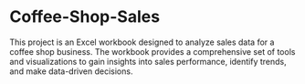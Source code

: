 # Coffee-Shop-Sales
This project is an Excel workbook designed to analyze sales data for a coffee shop business. The workbook provides a comprehensive set of tools and visualizations to gain insights into sales performance, identify trends, and make data-driven decisions.
